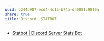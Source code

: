 ```yaml
---
uuid: b244b987-ecd4-4c15-b74a-da0081c9810a
share: true
title: Discord  STATBOT
---
```

* [Statbot | Discord Server Stats Bot](https://statbot.net/)